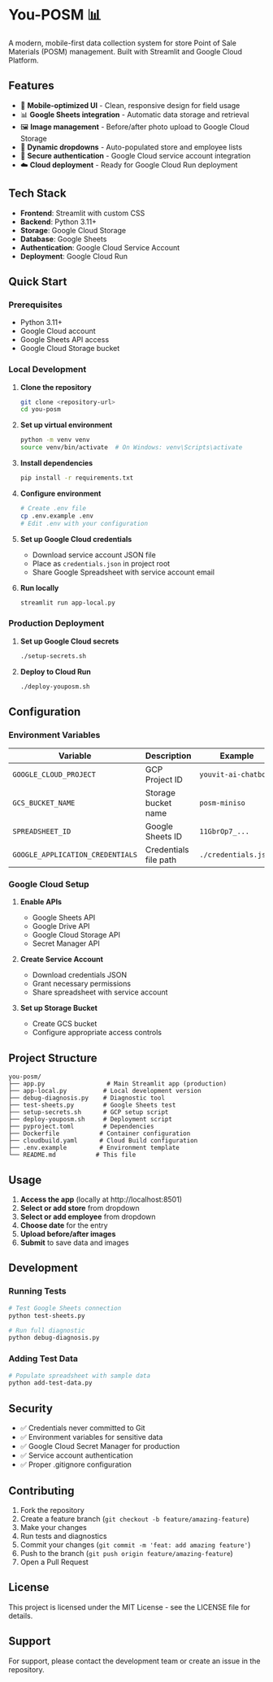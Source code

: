 # You-POSM 📊

A modern, mobile-first data collection system for store Point of Sale Materials (POSM) management. Built with Streamlit and Google Cloud Platform.

## Features

- 📱 **Mobile-optimized UI** - Clean, responsive design for field usage
- 📊 **Google Sheets integration** - Automatic data storage and retrieval
- 🖼️ **Image management** - Before/after photo upload to Google Cloud Storage
- 👥 **Dynamic dropdowns** - Auto-populated store and employee lists
- 🔐 **Secure authentication** - Google Cloud service account integration
- ☁️ **Cloud deployment** - Ready for Google Cloud Run deployment

## Tech Stack

- **Frontend**: Streamlit with custom CSS
- **Backend**: Python 3.11+
- **Storage**: Google Cloud Storage
- **Database**: Google Sheets
- **Authentication**: Google Cloud Service Account
- **Deployment**: Google Cloud Run

## Quick Start

### Prerequisites

- Python 3.11+
- Google Cloud account
- Google Sheets API access
- Google Cloud Storage bucket

### Local Development

1. **Clone the repository**

   ```bash
   git clone <repository-url>
   cd you-posm
   ```

2. **Set up virtual environment**

   ```bash
   python -m venv venv
   source venv/bin/activate  # On Windows: venv\Scripts\activate
   ```

3. **Install dependencies**

   ```bash
   pip install -r requirements.txt
   ```

4. **Configure environment**

   ```bash
   # Create .env file
   cp .env.example .env
   # Edit .env with your configuration
   ```

5. **Set up Google Cloud credentials**

   - Download service account JSON file
   - Place as `credentials.json` in project root
   - Share Google Spreadsheet with service account email

6. **Run locally**
   ```bash
   streamlit run app-local.py
   ```

### Production Deployment

1. **Set up Google Cloud secrets**

   ```bash
   ./setup-secrets.sh
   ```

2. **Deploy to Cloud Run**
   ```bash
   ./deploy-youposm.sh
   ```

## Configuration

### Environment Variables

| Variable                         | Description           | Example              |
| -------------------------------- | --------------------- | -------------------- |
| `GOOGLE_CLOUD_PROJECT`           | GCP Project ID        | `youvit-ai-chatbot`  |
| `GCS_BUCKET_NAME`                | Storage bucket name   | `posm-miniso`        |
| `SPREADSHEET_ID`                 | Google Sheets ID      | `11GbrOp7_...`       |
| `GOOGLE_APPLICATION_CREDENTIALS` | Credentials file path | `./credentials.json` |

### Google Cloud Setup

1. **Enable APIs**

   - Google Sheets API
   - Google Drive API
   - Google Cloud Storage API
   - Secret Manager API

2. **Create Service Account**

   - Download credentials JSON
   - Grant necessary permissions
   - Share spreadsheet with service account

3. **Set up Storage Bucket**
   - Create GCS bucket
   - Configure appropriate access controls

## Project Structure

```
you-posm/
├── app.py                 # Main Streamlit app (production)
├── app-local.py          # Local development version
├── debug-diagnosis.py    # Diagnostic tool
├── test-sheets.py        # Google Sheets test
├── setup-secrets.sh      # GCP setup script
├── deploy-youposm.sh     # Deployment script
├── pyproject.toml        # Dependencies
├── Dockerfile           # Container configuration
├── cloudbuild.yaml      # Cloud Build configuration
├── .env.example         # Environment template
└── README.md           # This file
```

## Usage

1. **Access the app** (locally at http://localhost:8501)
2. **Select or add store** from dropdown
3. **Select or add employee** from dropdown
4. **Choose date** for the entry
5. **Upload before/after images**
6. **Submit** to save data and images

## Development

### Running Tests

```bash
# Test Google Sheets connection
python test-sheets.py

# Run full diagnostic
python debug-diagnosis.py
```

### Adding Test Data

```bash
# Populate spreadsheet with sample data
python add-test-data.py
```

## Security

- ✅ Credentials never committed to Git
- ✅ Environment variables for sensitive data
- ✅ Google Cloud Secret Manager for production
- ✅ Service account authentication
- ✅ Proper .gitignore configuration

## Contributing

1. Fork the repository
2. Create a feature branch (`git checkout -b feature/amazing-feature`)
3. Make your changes
4. Run tests and diagnostics
5. Commit your changes (`git commit -m 'feat: add amazing feature'`)
6. Push to the branch (`git push origin feature/amazing-feature`)
7. Open a Pull Request

## License

This project is licensed under the MIT License - see the LICENSE file for details.

## Support

For support, please contact the development team or create an issue in the repository.
